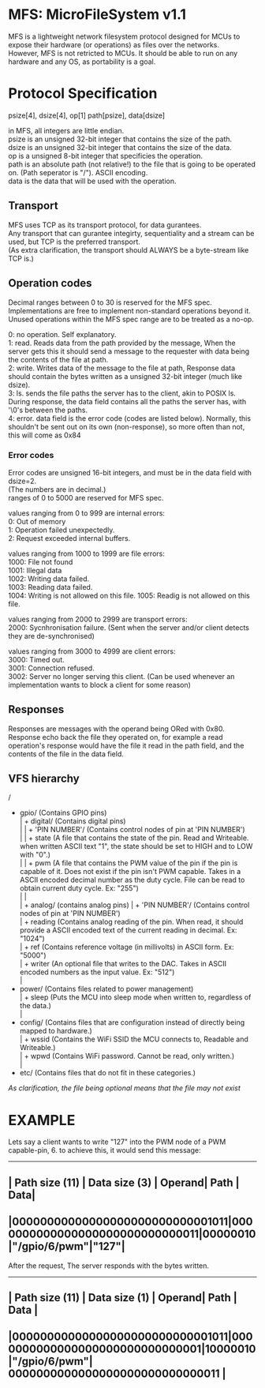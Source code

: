 # MFS: MicroFileSystem v1.1  
  
MFS is a lightweight network filesystem protocol designed for MCUs to expose their hardware (or operations) as files over the networks.  
However, MFS is not retricted to MCUs. It should be able to run on any hardware and any OS, as portability is a goal.  
  
# Protocol Specification  
  
psize[4], dsize[4], op[1] path[psize], data[dsize]  
  
in MFS, all integers are little endian.  
psize is an unsigned 32-bit integer that contains the size of the path.  
dsize is an unsigned 32-bit integer that contains the size of the data.  
op is a unsigned 8-bit integer that specificies the operation.  
path is an absolute path (not relative!) to the file that is going to be operated on. (Path seperator is "/"). ASCII encoding.  
data is the data that will be used with the operation.  
  
## Transport  
MFS uses TCP as its transport protocol, for data gurantees.  
Any transport that can gurantee integirty, sequentiality and a stream can be used, but TCP is the preferred transport.  
(As extra clarification, the transport should ALWAYS be a byte-stream like TCP is.)  
  
## Operation codes
Decimal ranges between 0 to 30 is reserved for the MFS spec. Implementations are free to implement non-standard operations beyond it.  
Unused operations within the MFS spec range are to be treated as a no-op.  

0: no operation. Self explanatory.  
1: read. Reads data from the path provided by the message, When the server gets this it should send a message to the requester with data being the contents of the file at path.  
2: write. Writes data of the message to the file at path, Response data should contain the bytes written as a unsigned 32-bit integer (much like dsize).  
3: ls. sends the file paths the server has to the client, akin to POSIX ls. During response, the data field contains all the paths the server has, with '\0's between the paths.  
4: error. data field is the error code (codes are listed below). Normally, this shouldn't be sent out on its own (non-response), so more often than not, this will come as 0x84 
    
  
### Error codes  
Error codes are unsigned 16-bit integers, and must be in the data field with dsize=2.  
(The numbers are in decimal.)  
ranges of 0 to 5000 are reserved for MFS spec.  
  
values ranging from 0 to 999 are internal errors:  
  0: Out of memory  
  1: Operation failed unexpectedly.  
  2: Request exceeded internal buffers.  
  
values ranging from 1000 to 1999 are file errors:  
  1000: File not found  
  1001: Illegal data  
  1002: Writing data failed.  
  1003: Reading data failed.  
  1004: Writing is not allowed on this file.
  1005: Readig is not allowed on this file.

values ranging from 2000 to 2999 are transport errors:  
  2000: Sycnhronisation failure. (Sent when the server and/or client detects they are de-synchronised)  

values ranging from 3000 to 4999 are client errors:  
  3000: Timed out.  
  3001: Connection refused.  
  3002: Server no longer serving this client. (Can be used whenever an implementation wants to block a client for some reason)  
  
## Responses  
Responses are messages with the operand being ORed with 0x80.  
Response echo back the file they operated on, for example a read operation's response would have the file it read in the path field, and the contents of the file in the data field.  

## VFS hierarchy
/  
+ gpio/ (Contains GPIO pins)  
|   + digital/ (Contains digital pins)  
|   |  + 'PIN NUMBER'/ (Contains control nodes of pin at 'PIN NUMBER')  
|   |     + state (A file that contains the state of the pin. Read and Writeable.  when written ASCII text "1", the state should be set to HIGH and to LOW with "0".)  
|   |     + pwm (A file that contains the PWM value of the pin if the pin is capable of it. Does not exist if the pin isn't PWM capable. Takes in a ASCII encoded decimal number as the duty cycle. File can be read to obtain current duty cycle. Ex: "255")  
|   |  
|   + analog/ (contains analog pins)
|      + 'PIN NUMBER'/ (Contains control nodes of pin at 'PIN NUMBER')  
|         + reading (Contains analog reading of the pin. When read, it should provide a ASCII encoded text of the current reading in decimal. Ex: "1024")  
|         + ref (Contains reference voltage (in millivolts) in ASCII form. Ex: "5000")  
|         + writer (An optional file that writes to the DAC. Takes in ASCII encoded numbers as the input value. Ex: "512")  
|  
+ power/ (Contains files related to power management)  
|   + sleep (Puts the MCU into sleep mode when written to, regardless of the data.)  
|  
+ config/ (Contains files that are configuration instead of directly being mapped to hardware.)  
|   + wssid (Contains the WiFi SSID the MCU connects to, Readable and Writeable.)  
|   + wpwd (Contains WiFi password. Cannot be read, only written.)  
|  
+ etc/ (Contains files that do not fit in these categories.)  

*As clarification, the file being optional means that the file may not exist*

# EXAMPLE  
Lets say a client wants to write "127" into the PWM node of a PWM capable-pin, 6. to achieve this, it would send this message:  
  
-----------------------------------------------------------------------------------------------  
|          Path size (11)        |           Data size (3)       | Operand|    Path     | Data|  
-----------------------------------------------------------------------------------------------  
|00000000000000000000000000001011|0000000000000000000000000000011|00000010|"/gpio/6/pwm"|"127"|  
-----------------------------------------------------------------------------------------------  
  
After the request, The server responds with the bytes written.  
  
---------------------------------------------------------------------------------------------------------------------------  
|          Path size (11)        |           Data size (1)       | Operand|    Path     |              Data               |  
---------------------------------------------------------------------------------------------------------------------------  
|00000000000000000000000000001011|0000000000000000000000000000001|10000010|"/gpio/6/pwm"| 0000000000000000000000000000011 |  
---------------------------------------------------------------------------------------------------------------------------  
